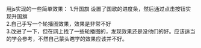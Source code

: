 用js实现的一些简单效果：
1.升国旗  设置了国歌的进度条，然后通过点击按钮实现升国旗<br>
2.自己手写一个轮播图效果，效果是非常不好<br>
3.改进了一下，但在网上找了一些轮播图的，发现效果还是没他们的好。应该适当的学会参考，不然自己蒙头瞎学的效果应该并不好。<br>
